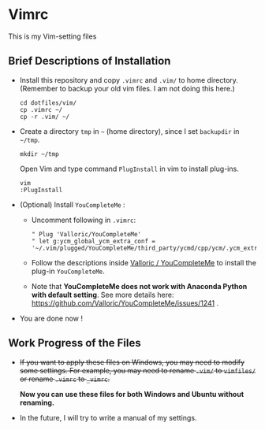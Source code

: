 # Vimrc

This is my Vim-setting files

## Brief Descriptions of Installation

- Install this repository and copy `.vimrc` and `.vim/` to home directory.
  (Remember to backup your old vim files. I am not doing this here.)

  ```shell
  cd dotfiles/vim/
  cp .vimrc ~/
  cp -r .vim/ ~/
  ```

- Create a directory `tmp` in `~` (home directory), since I set `backupdir` in `~/tmp`.

  ```shell
  mkdir ~/tmp
  ```

  Open Vim and type command `PlugInstall` in vim to install plug-ins.

  ```shell
  vim
  :PlugInstall
  ```

- (Optional) Install `YouCompleteMe` :

  - Uncomment following in `.vimrc`:

    ```vim
    " Plug 'Valloric/YouCompleteMe'
    " let g:ycm_global_ycm_extra_conf =     '~/.vim/plugged/YouCompleteMe/third_party/ycmd/cpp/ycm/.ycm_extra_conf.py'
    ```


  - Follow the descriptions inside [Valloric / YouCompleteMe](https://github.com/Valloric/YouCompleteMe) to install the plug-in `YouCompleteMe`.
  - Note that **YouCompleteMe does not work with Anaconda Python with default setting**. See more details here: https://github.com/Valloric/YouCompleteMe/issues/1241 .

- You are done now !

## Work Progress of the Files

- ~~If you want to apply these files on Windows, you may need to modify some settings. For example, you may  need to rename `.vim/` to `vimfiles/` or rename `.vimrc` to `_vimrc`.~~

  **Now you can use these files for both Windows and Ubuntu without renaming.**


- In the future, I will try to write a manual of my settings.